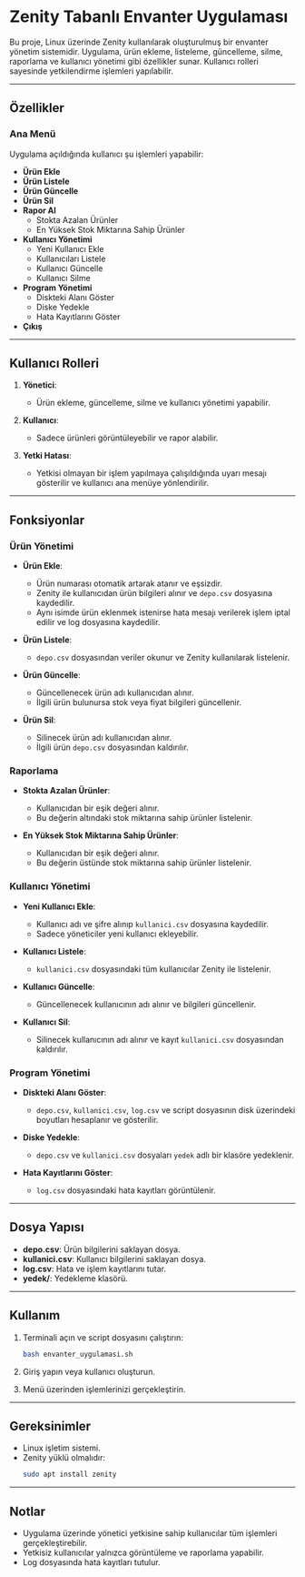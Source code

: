 # Zenity Tabanlı Envanter Uygulaması

Bu proje, Linux üzerinde Zenity kullanılarak oluşturulmuş bir envanter yönetim sistemidir. Uygulama, ürün ekleme, listeleme, güncelleme, silme, raporlama ve kullanıcı yönetimi gibi özellikler sunar. Kullanıcı rolleri sayesinde yetkilendirme işlemleri yapılabilir.

---

## Özellikler

### Ana Menü
Uygulama açıldığında kullanıcı şu işlemleri yapabilir:
- **Ürün Ekle**
- **Ürün Listele**
- **Ürün Güncelle**
- **Ürün Sil**
- **Rapor Al**
  - Stokta Azalan Ürünler
  - En Yüksek Stok Miktarına Sahip Ürünler
- **Kullanıcı Yönetimi**
  - Yeni Kullanıcı Ekle
  - Kullanıcıları Listele
  - Kullanıcı Güncelle
  - Kullanıcı Silme
- **Program Yönetimi**
  - Diskteki Alanı Göster
  - Diske Yedekle
  - Hata Kayıtlarını Göster
- **Çıkış**

---

## Kullanıcı Rolleri

1. **Yönetici**:
   - Ürün ekleme, güncelleme, silme ve kullanıcı yönetimi yapabilir.

2. **Kullanıcı**:
   - Sadece ürünleri görüntüleyebilir ve rapor alabilir.

3. **Yetki Hatası**:
   - Yetkisi olmayan bir işlem yapılmaya çalışıldığında uyarı mesajı gösterilir ve kullanıcı ana menüye yönlendirilir.

---

## Fonksiyonlar

### Ürün Yönetimi
- **Ürün Ekle**:
  - Ürün numarası otomatik artarak atanır ve eşsizdir.
  - Zenity ile kullanıcıdan ürün bilgileri alınır ve `depo.csv` dosyasına kaydedilir.
  - Aynı isimde ürün eklenmek istenirse hata mesajı verilerek işlem iptal edilir ve log dosyasına kaydedilir.

- **Ürün Listele**:
  - `depo.csv` dosyasından veriler okunur ve Zenity kullanılarak listelenir.

- **Ürün Güncelle**:
  - Güncellenecek ürün adı kullanıcıdan alınır.
  - İlgili ürün bulunursa stok veya fiyat bilgileri güncellenir.

- **Ürün Sil**:
  - Silinecek ürün adı kullanıcıdan alınır.
  - İlgili ürün `depo.csv` dosyasından kaldırılır.

### Raporlama
- **Stokta Azalan Ürünler**:
  - Kullanıcıdan bir eşik değeri alınır.
  - Bu değerin altındaki stok miktarına sahip ürünler listelenir.

- **En Yüksek Stok Miktarına Sahip Ürünler**:
  - Kullanıcıdan bir eşik değeri alınır.
  - Bu değerin üstünde stok miktarına sahip ürünler listelenir.

### Kullanıcı Yönetimi
- **Yeni Kullanıcı Ekle**:
  - Kullanıcı adı ve şifre alınıp `kullanici.csv` dosyasına kaydedilir.
  - Sadece yöneticiler yeni kullanıcı ekleyebilir.

- **Kullanıcı Listele**:
  - `kullanici.csv` dosyasındaki tüm kullanıcılar Zenity ile listelenir.

- **Kullanıcı Güncelle**:
  - Güncellenecek kullanıcının adı alınır ve bilgileri güncellenir.

- **Kullanıcı Sil**:
  - Silinecek kullanıcının adı alınır ve kayıt `kullanici.csv` dosyasından kaldırılır.

### Program Yönetimi
- **Diskteki Alanı Göster**:
  - `depo.csv`, `kullanici.csv`, `log.csv` ve script dosyasının disk üzerindeki boyutları hesaplanır ve gösterilir.

- **Diske Yedekle**:
  - `depo.csv` ve `kullanici.csv` dosyaları `yedek` adlı bir klasöre yedeklenir.

- **Hata Kayıtlarını Göster**:
  - `log.csv` dosyasındaki hata kayıtları görüntülenir.

---

## Dosya Yapısı

- **depo.csv**: Ürün bilgilerini saklayan dosya.
- **kullanici.csv**: Kullanıcı bilgilerini saklayan dosya.
- **log.csv**: Hata ve işlem kayıtlarını tutar.
- **yedek/**: Yedekleme klasörü.

---

## Kullanım

1. Terminali açın ve script dosyasını çalıştırın:
   ```bash
   bash envanter_uygulamasi.sh
   ```

2. Giriş yapın veya kullanıcı oluşturun.

3. Menü üzerinden işlemlerinizi gerçekleştirin.

---

## Gereksinimler

- Linux işletim sistemi.
- Zenity yüklü olmalıdır:
  ```bash
  sudo apt install zenity
  ```

---

## Notlar

- Uygulama üzerinde yönetici yetkisine sahip kullanıcılar tüm işlemleri gerçekleştirebilir.
- Yetkisiz kullanıcılar yalnızca görüntüleme ve raporlama yapabilir.
- Log dosyasında hata kayıtları tutulur.
